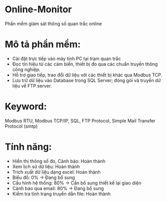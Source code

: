 # Online-Monitor
Phần mềm giám sát thông số quan trắc online
# Mô tả phần mềm:
-	Cài đặt trực tiếp vào máy tính PC tại trạm quan trắc
-	Đọc tín hiệu từ các cảm biến, thiết bị đo qua các chuẩn truyền thông công nghiệp.
-	Hỗ trợ giao tiếp, trao đổi dữ liệu với các thiết bị khác qua Modbus TCP.
-	Lưu trữ dữ liệu vào Database trong SQL Server; đóng gói và truyền dữ liệu về FTP server.
# Keyword: 
Modbus RTU, Modbus TCP/IP, SQL, FTP Protocol, Simple Mail Transfer Protocol (smtp)

# Tính năng:
- Hiển thị thông số đo, Cảnh báo: Hoàn thành
- Xem lịch sử dữ liệu: Hoàn thành
- Trích xuất dữ liệu dạng excel: Hoàn thành
- Biểu đồ: 0% -> Đang bổ sung
- Cấu hình hệ thống: 80% -> Cần bổ sung thiết kế lại giao diện
- Cảnh báo qua email: 80% -> Đang bổ sung
- Kiểm tra tình trạng truyền dẫn file: Hoàn thành
